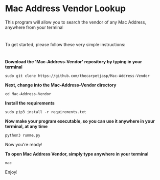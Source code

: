 # Mac Address Vendor Lookup
This program will allow you to search the vendor of any Mac Address, anywhere from your terminal
#
#



To get started, please follow these very simple instructions:
#

**Download the 'Mac-Address-Vendor' repository by typing in your terminal**

`sudo git clone https://github.com/thecarpetjasp/Mac-Address-Vendor`
    
 
 
**Next, change into the Mac-Address-Vendor directory**
 
 `cd Mac-Address-Vendor`
   
   
**Install the requirements**

`sudo pip3 install -r requirements.txt`
   
   
**Now make your program executable, so you can use it anywhere in your terminal, at any time**

`python3 runme.py`
    
    
Now you're ready!


**To open Mac Address Vendor, simply type anywhere in your terminal**

`mac`
    
    
Enjoy!
